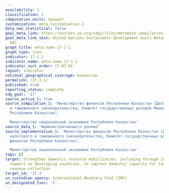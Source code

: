 ```yaml
---
availability: 1
classification: 2
computation_units: процент
customisation: meta.customisation-1
data_non_statistical: false
goal_meta_link: https://unstats.un.org/sdgs/files/metadata-compilation/Metadata-Goal-17.pdf
goal_meta_link_text: United Nations Sustainable Development Goals Metadata (PDF 469
  KB)
graph_title: meta.name-17-1-1
graph_type: line
indicator: 17.1.1
indicator_name: meta.name-17-1-1
indicator_sort_order: 17-01-01
layout: indicator
national_geographical_coverage: Казахстан
permalink: /17-1-1/
published: true
reporting_status: complete
sdg_goal: '17'
source_active_1: true
source_compilation_1: 'Министерство финансов Республики Казахстан (Департамент налогового
  и таможенного законодательства, Комитет государственных доходов Министерства финансов
  Республики Казахстан),

  Министерство национальной экономики Республики Казахстан'
source_data_1: "Административные\n данные"
source_implementation_1: 'Министерство финансов Республики Казахстан (Департамент
  налогового и таможенного законодательства, Комитет государственных доходов Министерства
  финансов Республики Казахстан),

  Министерство национальной экономики Республики Казахстан'
tags: []
target: Strengthen domestic resource mobilization, including through international
  support to developing countries, to improve domestic capacity for tax and other
  revenue collection
target_id: '17.1'
un_custodian_agency: International Monetary Fund (IMF)
un_designated_tier: '1'
---
```

